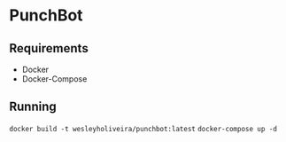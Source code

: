 # PunchBot

## Requirements
* Docker
* Docker-Compose

## Running
`docker build -t wesleyholiveira/punchbot:latest`
`docker-compose up -d`
